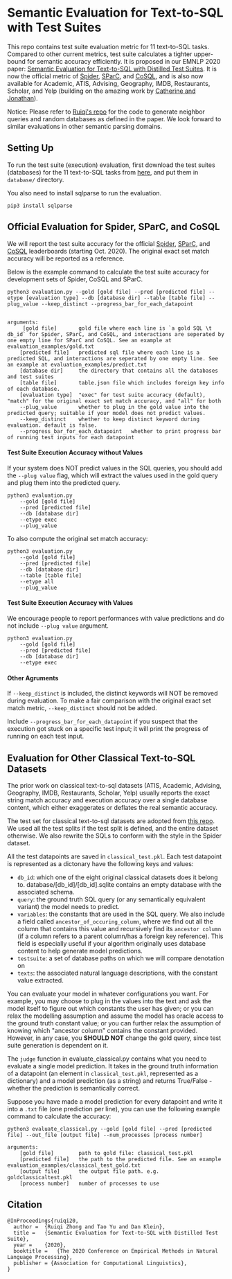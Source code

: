 # Semantic Evaluation for Text-to-SQL with Test Suites

This repo contains test suite evaluation metric for 11 text-to-SQL tasks. Compared to other current metrics, test suite calculates a tighter upper-bound for semantic accuracy efficiently. It is proposed in our EMNLP 2020 paper: [Semantic Evaluation for Text-to-SQL with Distilled Test Suites](https://arxiv.org/abs/2010.02840). It is now the official metric of [Spider](https://yale-lily.github.io/spider), [SParC](https://yale-lily.github.io/sparc), and [CoSQL](https://yale-lily.github.io/cosql), and is also now available for Academic, ATIS, Advising, Geography, IMDB, Restaurants, Scholar, and Yelp (building on the amazing work by [Catherine and Jonathan](https://github.com/jkkummerfeld/text2sql-data)).

Notice: Please refer to [Ruiqi's repo](https://github.com/ruiqi-zhong/TestSuiteEval) for the code to generate neighbor queries and random databases as defined in the paper. We look forward to similar evaluations in other semantic parsing domains.


## Setting Up

To run the test suite (execution) evaluation, first download the test suites (databases) for the 11 text-to-SQL tasks from [here](https://drive.google.com/file/d/1IJvpd30D3qP6BZu_1bwUSi7JCyynEOMp/view?usp=sharing), and put them in `database/` directory.

You also need to install sqlparse to run the evaluation.

```
pip3 install sqlparse
```

## Official Evaluation for Spider, SParC, and CoSQL

We will report the test suite accuracy for the official [Spider](https://yale-lily.github.io/spider), [SParC](https://yale-lily.github.io/sparc), and [CoSQL](https://yale-lily.github.io/cosql) leaderboards (starting Oct. 2020). The original exact set match accuracy will be reported as a reference. 

Below is the example command to calculate the test suite accuracy for development sets of Spider, CoSQL and SParC.

```
python3 evaluation.py --gold [gold file] --pred [predicted file] --etype [evaluation type] --db [database dir] --table [table file] --plug_value --keep_distinct --progress_bar_for_each_datapoint


arguments:
     [gold file]       gold file where each line is `a gold SQL \t db_id` for Spider, SParC, and CoSQL, and interactions are seperated by one empty line for SParC and CoSQL. See an example at evaluation_examples/gold.txt
    [predicted file]   predicted sql file where each line is a predicted SQL, and interactions are seperated by one empty line. See an example at evaluation_examples/predict.txt
    [database dir]     the directory that contains all the databases and test suites
    [table file]       table.json file which includes foreign key info of each database.
    [evaluation type]  "exec" for test suite accuracy (default), "match" for the original exact set match accuracy, and "all" for both
    --plug_value       whether to plug in the gold value into the predicted query; suitable if your model does not predict values.
    --keep_distinct    whether to keep distinct keyword during evaluation. default is false.
    --progress_bar_for_each_datapoint   whether to print progress bar of running test inputs for each datapoint
```

#### Test Suite Execution Accuracy without Values
If your system does NOT predict values in the SQL queries, you should add the `--plug value` flag, which will extract the values used in the gold query and plug them into the predicted query.
```
python3 evaluation.py 
    --gold [gold file] 
    --pred [predicted file] 
    --db [database dir]
    --etype exec 
    --plug_value 
```
To also compute the original set match accuracy:
```
python3 evaluation.py 
    --gold [gold file] 
    --pred [predicted file] 
    --db [database dir]
    --table [table file]
    --etype all 
    --plug_value 
```

#### Test Suite Execution Accuracy with Values
We encourage people to report performances with value predictions and do not include `--plug value` argument.
```
python3 evaluation.py 
    --gold [gold file] 
    --pred [predicted file] 
    --db [database dir]
    --etype exec 
```

#### Other Agruments
If `--keep_distinct` is included, the distinct keywords will NOT be removed during evaluation. To make a fair comparison with the original exact set match metric, `--keep_distinct` should not be added.

Include `--progress_bar_for_each_datapoint` if you suspect that the execution got stuck on a specific test input; it will print the progress of running on each test input.


## Evaluation for Other Classical Text-to-SQL Datasets

The prior work on classical text-to-sql datasets (ATIS, Academic, Advising, Geography, IMDB, Restaurants, Scholar, Yelp) usually reports the exact string match accuracy and execution accuracy over a single database content, which either exaggerates or deflates the real semantic accuracy.

The test set for classical text-to-sql datasets are adopted from [this repo](https://github.com/jkkummerfeld/text2sql-data). We used all the test splits if the test split is defined, and the entire dataset otherwise. We also rewrite the SQLs to conform with the style in the Spider dataset. 

All the test datapoints are saved in `classical_test.pkl`. Each test datapoint is represented as a dictonary have the following keys and values:

- `db_id`: which one of the eight original classical datasets does it belong to. database/[db_id]/[db_id].sqlite contains an empty database with the associated schema.
- `query`: the ground truth SQL query (or any semantically equivalent variant) the model needs to predict.
- `variables`: the constants that are used in the SQL query. We also include a field called `ancestor_of_occuring_column`, where we find out all the column that contains this value and recursively find its `ancestor column` (if a column refers to a parent column/has a foreign key reference). This field is especially useful if your algorithm originally uses database content to help generate model predictions.
- `testsuite`: a set of database paths on which we will compare denotation on
- `texts`: the associated natural language descriptions, with the constant value extracted.

You can evaluate your model in whatever configurations you want. For example, you may choose to plug in the values into the text and ask the model itself to figure out which constants the user has given; 
or you can relax the modelling assumption and assume the model has oracle access to the ground truth constant value; or you can further relax the assumption of knowing which "ancestor column" contains the constant provided.
However, in any case, you **SHOULD NOT** change the gold query, since test suite generation is dependent on it.

The `judge` function in evaluate_classical.py contains what you need to evaluate a single model prediction. 
It takes in the ground truth information of a datapoint (an element in `classical_test.pkl`, represented as a dictionary) and a model prediction (as  a string) and returns True/False - whether the prediction is semantically correct.

Suppose you have made a model prediction for every datapoint and write it into a `.txt` file (one prediction per line), you can use the following example command to calculate the accuracy:

```
python3 evaluate_classical.py --gold [gold file] --pred [predicted file] --out_file [output file] --num_processes [process number]

arguments:
    [gold file]        path to gold file: classical_test.pkl
    [predicted file]   the path to the predicted file. See an example evaluation_examples/classical_test_gold.txt 
    [output file]      the output file path. e.g. goldclassicaltest.pkl
    [process number]   number of processes to use
```


## Citation

```
@InProceedings{ruiqi20,
  author =  {Ruiqi Zhong and Tao Yu and Dan Klein},
  title =   {Semantic Evaluation for Text-to-SQL with Distilled Test Suite},
  year =    {2020},
  booktitle =   {The 2020 Conference on Empirical Methods in Natural Language Processing},
  publisher = {Association for Computational Linguistics},
}
```

